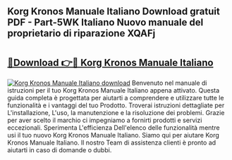 ## Korg Kronos Manuale Italiano Download gratuit PDF - Part-5WK Italiano Nuovo manuale del proprietario di riparazione XQAFj

# <h2><a href="http://dfbaki.blite.top/?on=Korg+Kronos+Manuale+Italiano">🔗Download 👉🔴 Korg Kronos Manuale Italiano</a></h2>

[![Korg Kronos Manuale Italiano download](https://i.imgur.com/lujVjoI.png)](http://dfbaki.blite.top/?on=Korg+Kronos+Manuale+Italiano)
Benvenuto nel manuale di istruzioni per il tuo Korg Kronos Manuale Italiano appena attivato. Questa guida completa è progettata per aiutarti a comprendere e utilizzare tutte le funzionalità e i vantaggi del tuo Prodotto. Troverai istruzioni dettagliate per L'installazione, L'uso, la manutenzione e la risoluzione dei problemi. Grazie per aver scelto il marchio ci impegniamo a fornirti prodotti e servizi eccezionali. Sperimenta L'efficienza Dell'elenco delle funzionalità mentre usi il tuo nuovo Korg Kronos Manuale Italiano. Siamo qui per aiutare Korg Kronos Manuale Italiano. Il nostro Team di assistenza clienti è pronto ad aiutarti in caso di domande o dubbi.
